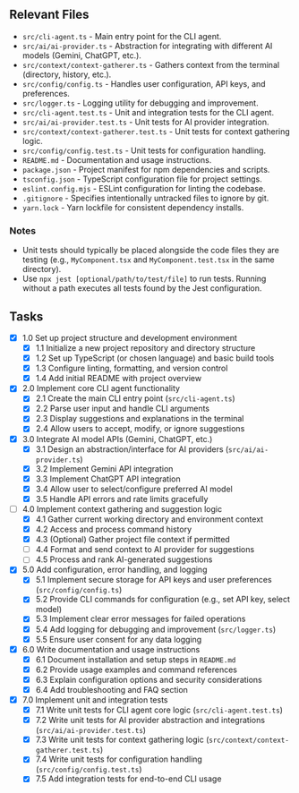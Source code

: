 ## Relevant Files

- `src/cli-agent.ts` - Main entry point for the CLI agent.
- `src/ai/ai-provider.ts` - Abstraction for integrating with different AI models (Gemini, ChatGPT, etc.).
- `src/context/context-gatherer.ts` - Gathers context from the terminal (directory, history, etc.).
- `src/config/config.ts` - Handles user configuration, API keys, and preferences.
- `src/logger.ts` - Logging utility for debugging and improvement.
- `src/cli-agent.test.ts` - Unit and integration tests for the CLI agent.
- `src/ai/ai-provider.test.ts` - Unit tests for AI provider integration.
- `src/context/context-gatherer.test.ts` - Unit tests for context gathering logic.
- `src/config/config.test.ts` - Unit tests for configuration handling.
- `README.md` - Documentation and usage instructions.
- `package.json` - Project manifest for npm dependencies and scripts.
- `tsconfig.json` - TypeScript configuration file for project settings.
- `eslint.config.mjs` - ESLint configuration for linting the codebase.
- `.gitignore` - Specifies intentionally untracked files to ignore by git.
- `yarn.lock` - Yarn lockfile for consistent dependency installs.

### Notes

- Unit tests should typically be placed alongside the code files they are testing (e.g., `MyComponent.tsx` and `MyComponent.test.tsx` in the same directory).
- Use `npx jest [optional/path/to/test/file]` to run tests. Running without a path executes all tests found by the Jest configuration.

## Tasks

- [x] 1.0 Set up project structure and development environment
  - [x] 1.1 Initialize a new project repository and directory structure
  - [x] 1.2 Set up TypeScript (or chosen language) and basic build tools
  - [x] 1.3 Configure linting, formatting, and version control
  - [x] 1.4 Add initial README with project overview

- [x] 2.0 Implement core CLI agent functionality
  - [x] 2.1 Create the main CLI entry point (`src/cli-agent.ts`)
  - [x] 2.2 Parse user input and handle CLI arguments
  - [x] 2.3 Display suggestions and explanations in the terminal
  - [x] 2.4 Allow users to accept, modify, or ignore suggestions

- [x] 3.0 Integrate AI model APIs (Gemini, ChatGPT, etc.)
  - [x] 3.1 Design an abstraction/interface for AI providers (`src/ai/ai-provider.ts`)
  - [x] 3.2 Implement Gemini API integration
  - [x] 3.3 Implement ChatGPT API integration
  - [x] 3.4 Allow user to select/configure preferred AI model
  - [x] 3.5 Handle API errors and rate limits gracefully

- [ ] 4.0 Implement context gathering and suggestion logic
  - [x] 4.1 Gather current working directory and environment context
  - [x] 4.2 Access and process command history
  - [x] 4.3 (Optional) Gather project file context if permitted
  - [ ] 4.4 Format and send context to AI provider for suggestions
  - [ ] 4.5 Process and rank AI-generated suggestions

- [x] 5.0 Add configuration, error handling, and logging
  - [x] 5.1 Implement secure storage for API keys and user preferences (`src/config/config.ts`)
  - [x] 5.2 Provide CLI commands for configuration (e.g., set API key, select model)
  - [x] 5.3 Implement clear error messages for failed operations
  - [x] 5.4 Add logging for debugging and improvement (`src/logger.ts`)
  - [x] 5.5 Ensure user consent for any data logging

- [x] 6.0 Write documentation and usage instructions
  - [x] 6.1 Document installation and setup steps in `README.md`
  - [x] 6.2 Provide usage examples and command references
  - [x] 6.3 Explain configuration options and security considerations
  - [x] 6.4 Add troubleshooting and FAQ section

- [x] 7.0 Implement unit and integration tests
  - [x] 7.1 Write unit tests for CLI agent core logic (`src/cli-agent.test.ts`)
  - [x] 7.2 Write unit tests for AI provider abstraction and integrations (`src/ai/ai-provider.test.ts`)
  - [x] 7.3 Write unit tests for context gathering logic (`src/context/context-gatherer.test.ts`)
  - [x] 7.4 Write unit tests for configuration handling (`src/config/config.test.ts`)
  - [x] 7.5 Add integration tests for end-to-end CLI usage 